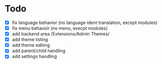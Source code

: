 # Todo
- [x] fix language behavior (no language ident translation, except modules)
- [x] fix menu behavoir (no menu, execpt modules)
- [x] add backend area /Extensions/Admin Themes/
- [x] add theme listing
- [x] add theme editing
- [x] add parent/child handling
- [x] add settings handling
